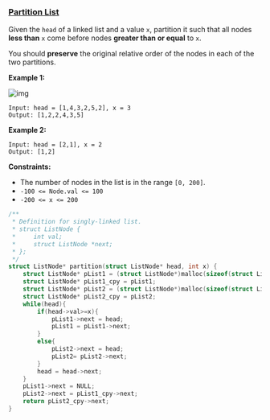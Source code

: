 ### [Partition List](https://leetcode.com/problems/partition-list/)

Given the `head` of a linked list and a value `x`, partition it such that all nodes **less than** `x` come before nodes **greater than or equal** to `x`.

You should **preserve** the original relative order of the nodes in each of the two partitions.

 

**Example 1:**

![img](https://assets.leetcode.com/uploads/2021/01/04/partition.jpg)

```
Input: head = [1,4,3,2,5,2], x = 3
Output: [1,2,2,4,3,5]
```

**Example 2:**

```
Input: head = [2,1], x = 2
Output: [1,2]
```

 

**Constraints:**

- The number of nodes in the list is in the range `[0, 200]`.
- `-100 <= Node.val <= 100`
- `-200 <= x <= 200`

```C
/**
 * Definition for singly-linked list.
 * struct ListNode {
 *     int val;
 *     struct ListNode *next;
 * };
 */
struct ListNode* partition(struct ListNode* head, int x) {
    struct ListNode* pList1 = (struct ListNode*)malloc(sizeof(struct ListNode));
    struct ListNode* pList1_cpy = pList1;
    struct ListNode* pList2 = (struct ListNode*)malloc(sizeof(struct ListNode));
    struct ListNode* pList2_cpy = pList2;
    while(head){
        if(head->val>=x){
            pList1->next = head;
            pList1 = pList1->next;  
        }
        else{
            pList2->next = head;
            pList2= pList2->next;
        }
        head = head->next;
    }
    pList1->next = NULL;
    pList2->next = pList1_cpy->next;
    return pList2_cpy->next;
}
```

